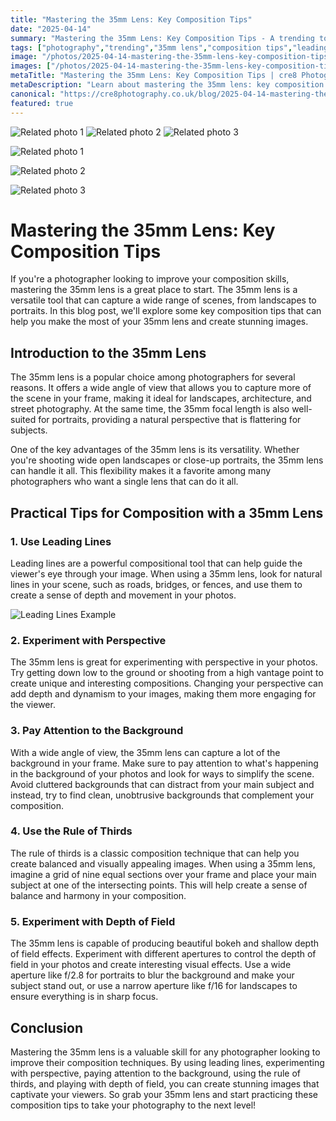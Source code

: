 ```yaml
---
title: "Mastering the 35mm Lens: Key Composition Tips"
date: "2025-04-14"
summary: "Mastering the 35mm Lens: Key Composition Tips - A trending topic in photography."
tags: ["photography","trending","35mm lens","composition tips","leading lines","perspective","background","rule of thirds","depth of field","portraits","landscapes"]
image: "/photos/2025-04-14-mastering-the-35mm-lens-key-composition-tips-1.jpg"
images: ["/photos/2025-04-14-mastering-the-35mm-lens-key-composition-tips-1.jpg","/photos/2025-04-14-mastering-the-35mm-lens-key-composition-tips-2.jpg","/photos/2025-04-14-mastering-the-35mm-lens-key-composition-tips-3.jpg"]
metaTitle: "Mastering the 35mm Lens: Key Composition Tips | cre8 Photography"
metaDescription: "Learn about mastering the 35mm lens: key composition tips in photography with practical tips and insights."
canonical: "https://cre8photography.co.uk/blog/2025-04-14-mastering-the-35mm-lens-key-composition-tips"
featured: true
---
```


<!-- Gallery as HTML -->

<div class="grid grid-cols-1 sm:grid-cols-2 md:grid-cols-3 gap-4">
  <img src="/photos/2025-04-14-mastering-the-35mm-lens-key-composition-tips-1.jpg" alt="Related photo 1" class="w-full rounded-lg" />
<img src="/photos/2025-04-14-mastering-the-35mm-lens-key-composition-tips-2.jpg" alt="Related photo 2" class="w-full rounded-lg" />
<img src="/photos/2025-04-14-mastering-the-35mm-lens-key-composition-tips-3.jpg" alt="Related photo 3" class="w-full rounded-lg" />
</div>


<!-- Gallery as Markdown -->
![Related photo 1](/photos/2025-04-14-mastering-the-35mm-lens-key-composition-tips-1.jpg)


![Related photo 2](/photos/2025-04-14-mastering-the-35mm-lens-key-composition-tips-2.jpg)


![Related photo 3](/photos/2025-04-14-mastering-the-35mm-lens-key-composition-tips-3.jpg)



# Mastering the 35mm Lens: Key Composition Tips

If you're a photographer looking to improve your composition skills, mastering the 35mm lens is a great place to start. The 35mm lens is a versatile tool that can capture a wide range of scenes, from landscapes to portraits. In this blog post, we'll explore some key composition tips that can help you make the most of your 35mm lens and create stunning images.

## Introduction to the 35mm Lens

The 35mm lens is a popular choice among photographers for several reasons. It offers a wide angle of view that allows you to capture more of the scene in your frame, making it ideal for landscapes, architecture, and street photography. At the same time, the 35mm focal length is also well-suited for portraits, providing a natural perspective that is flattering for subjects.

One of the key advantages of the 35mm lens is its versatility. Whether you're shooting wide open landscapes or close-up portraits, the 35mm lens can handle it all. This flexibility makes it a favorite among many photographers who want a single lens that can do it all.

## Practical Tips for Composition with a 35mm Lens

### 1. Use Leading Lines

Leading lines are a powerful compositional tool that can help guide the viewer's eye through your image. When using a 35mm lens, look for natural lines in your scene, such as roads, bridges, or fences, and use them to create a sense of depth and movement in your photos.

![Leading Lines Example](/path/to/leading-lines.jpg)

### 2. Experiment with Perspective

The 35mm lens is great for experimenting with perspective in your photos. Try getting down low to the ground or shooting from a high vantage point to create unique and interesting compositions. Changing your perspective can add depth and dynamism to your images, making them more engaging for the viewer.

### 3. Pay Attention to the Background

With a wide angle of view, the 35mm lens can capture a lot of the background in your frame. Make sure to pay attention to what's happening in the background of your photos and look for ways to simplify the scene. Avoid cluttered backgrounds that can distract from your main subject and instead, try to find clean, unobtrusive backgrounds that complement your composition.

### 4. Use the Rule of Thirds

The rule of thirds is a classic composition technique that can help you create balanced and visually appealing images. When using a 35mm lens, imagine a grid of nine equal sections over your frame and place your main subject at one of the intersecting points. This will help create a sense of balance and harmony in your composition.

### 5. Experiment with Depth of Field

The 35mm lens is capable of producing beautiful bokeh and shallow depth of field effects. Experiment with different apertures to control the depth of field in your photos and create interesting visual effects. Use a wide aperture like f/2.8 for portraits to blur the background and make your subject stand out, or use a narrow aperture like f/16 for landscapes to ensure everything is in sharp focus.

## Conclusion

Mastering the 35mm lens is a valuable skill for any photographer looking to improve their composition techniques. By using leading lines, experimenting with perspective, paying attention to the background, using the rule of thirds, and playing with depth of field, you can create stunning images that captivate your viewers. So grab your 35mm lens and start practicing these composition tips to take your photography to the next level!

